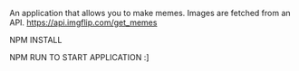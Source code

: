 An application that allows you to make memes. Images are fetched from an API. https://api.imgflip.com/get_memes

NPM INSTALL

NPM RUN TO START APPLICATION :]
